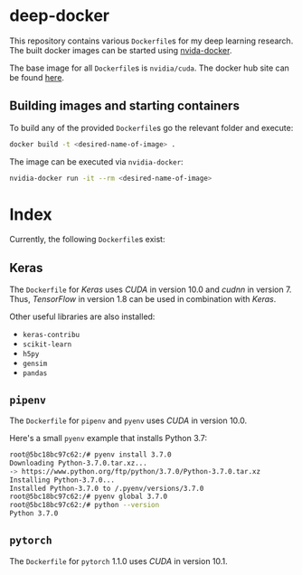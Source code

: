 # deep-docker

This repository contains various `Dockerfile`s for my deep learning research.
The built docker images can be started using [nvida-docker](https://github.com/NVIDIA/nvidia-docker).

The base image for all `Dockerfile`s is `nvidia/cuda`. The docker hub site can
be found [here](https://hub.docker.com/r/nvidia/cuda/).

## Building images and starting containers

To build any of the provided `Dockerfile`s go the relevant folder and execute:

```bash
docker build -t <desired-name-of-image> .
```

The image can be executed via `nvidia-docker`:

```bash
nvidia-docker run -it --rm <desired-name-of-image>
```

# Index

Currently, the following `Dockerfile`s exist:

## Keras

The `Dockerfile` for *Keras* uses *CUDA* in version 10.0 and *cudnn* in version
7. Thus, *TensorFlow* in version 1.8 can be used in combination with *Keras*.

Other useful libraries are also installed:

* `keras-contribu`
* `scikit-learn`
* `h5py`
* `gensim`
* `pandas`

## `pipenv`

The `Dockerfile` for `pipenv` and `pyenv` uses *CUDA* in version 10.0.

Here's a small `pyenv` example that installs Python 3.7:

```bash
root@5bc18bc97c62:/# pyenv install 3.7.0
Downloading Python-3.7.0.tar.xz...
-> https://www.python.org/ftp/python/3.7.0/Python-3.7.0.tar.xz
Installing Python-3.7.0...
Installed Python-3.7.0 to /.pyenv/versions/3.7.0
root@5bc18bc97c62:/# pyenv global 3.7.0
root@5bc18bc97c62:/# python --version
Python 3.7.0
```

## `pytorch`

The `Dockerfile` for `pytorch` 1.1.0 uses *CUDA* in version 10.1.